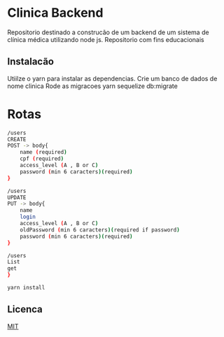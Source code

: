 # Clinica Backend

Repositorio destinado a construcão de um backend de um sistema de clínica médica utilizando node js.
Repositorio com fins educacionais 

## Instalacão

Utiilze o yarn para instalar as dependencias.
Crie um banco de dados de nome clinica
Rode as migracoes yarn sequelize db:migrate

# Rotas
```bash
/users
CREATE
POST -> body{
    name (required)
    cpf (required)
    access_level (A , B or C)
    password (min 6 caracters)(required)
}

/users
UPDATE
PUT -> body{
    name 
    login 
    access_level (A , B or C)
    oldPassword (min 6 caracters)(required if password)
    password (min 6 caracters)(required)
}

/users
List
get 
}
```

```bash
yarn install
```
 
## Licenca
[MIT](https://choosealicense.com/licenses/mit/)